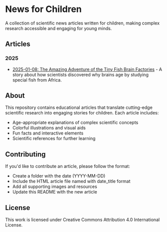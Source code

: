 # News for Children

A collection of scientific news articles written for children, making complex research accessible and engaging for young minds.

## Articles

### 2025

- [2025-01-08: The Amazing Adventure of the Tiny Fish Brain Factories](2025-01-08/2025-01-08_the-amazing-adventure-of-tiny-fish-brain-factories.html) - A story about how scientists discovered why brains age by studying special fish from Africa.

## About

This repository contains educational articles that translate cutting-edge scientific research into engaging stories for children. Each article includes:

- Age-appropriate explanations of complex scientific concepts
- Colorful illustrations and visual aids
- Fun facts and interactive elements
- Scientific references for further learning

## Contributing

If you'd like to contribute an article, please follow the format:
- Create a folder with the date (YYYY-MM-DD)
- Include the HTML article file named with date_title format
- Add all supporting images and resources
- Update this README with the new article

## License

This work is licensed under Creative Commons Attribution 4.0 International License.